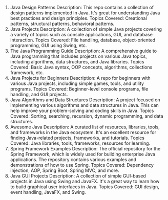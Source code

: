 1. Java Design Patterns
   Description: This repo contains a collection of design patterns implemented in Java. It's great for understanding Java best practices and design principles.
   Topics Covered: Creational patterns, structural patterns, behavioral patterns.
2. Java Projects
   Description: A collection of simple Java projects covering a variety of topics such as console applications, GUI, and database interaction.
   Topics Covered: File handling, database, object-oriented programming, GUI using Swing, etc.
3. The Java Programming Guide
   Description: A comprehensive guide to Java programming that includes projects on various Java topics, including algorithms, data structures, and Java libraries.
   Topics Covered: Basic Java syntax, OOP concepts, algorithms, collections framework, etc.
4. Java Projects for Beginners
   Description: A repo for beginners with various Java projects, including simple games, tools, and utility programs.
   Topics Covered: Beginner-level console programs, file handling, and GUI projects.
5. Java Algorithms and Data Structures
   Description: A project focused on implementing various algorithms and data structures in Java. This can help improve your problem-solving and coding skills in Java.
   Topics Covered: Sorting, searching, recursion, dynamic programming, and data structures.
6. Awesome Java
   Description: A curated list of resources, libraries, tools, and frameworks in the Java ecosystem. It's an excellent resource for finding Java-related projects, frameworks, and tutorials.
   Topics Covered: Java libraries, tools, frameworks, resources for learning.
7. Spring Framework Examples
   Description: The official repository for the Spring Framework, which is widely used for building enterprise Java applications. The repository contains various examples and demonstrations of how to use Spring.
   Topics Covered: Dependency injection, AOP, Spring Boot, Spring MVC, and more.
8. Java GUI Projects
   Description: A collection of simple GUI-based projects in Java using Swing and JavaFX. It's a great way to learn how to build graphical user interfaces in Java.
   Topics Covered: GUI design, event handling, JavaFX, and Swing.